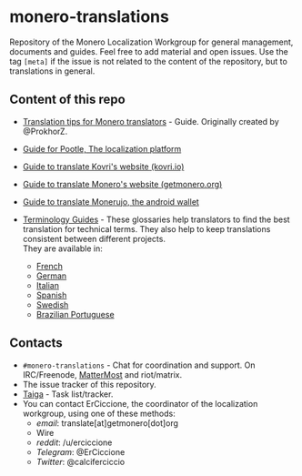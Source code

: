 # monero-translations

Repository of the Monero Localization Workgroup for general management, documents and guides. Feel free to add material and open issues. Use the tag `[meta]` if the issue is not related to the content of the repository, but to translations in general.

## Content of this repo

+ [Translation tips for Monero translators](https://github.com/monero-ecosystem/monero-translations/blob/master/translation-tips.md) - Guide. Originally created by @ProkhorZ.
+ [Guide for Pootle, The localization platform](https://github.com/monero-ecosystem/monero-translations/blob/master/pootle.md)
+ [Guide to translate Kovri's website (kovri.io)](https://github.com/monero-ecosystem/monero-translations/blob/master/translate-kovri-website.md)
+ [Guide to translate Monero's website (getmonero.org)](https://github.com/monero-ecosystem/monero-translations/blob/master/translate-monero-website.md)
+ [Guide to translate Monerujo, the android wallet](https://github.com/monero-ecosystem/monero-translations/blob/master/translate-monerujo.md)
+ [Terminology Guides](https://github.com/monero-ecosystem/monero-translations/tree/master/terminology-guides) - These glossaries help translators to find the best translation for technical terms. They also help to keep translations consistent between different projects.  
They are available in:

  - [French](https://github.com/monero-ecosystem/monero-translations/blob/master/terminology-guides/french-terminology.md)
  - [German](https://github.com/monero-ecosystem/monero-translations/blob/master/terminology-guides/german-terminology.md)
  - [Italian](https://github.com/monero-ecosystem/monero-translations/blob/master/terminology-guides/italian-terminology.md)
  - [Spanish](https://github.com/monero-ecosystem/monero-translations/blob/master/terminology-guides/spanish-terminology.md)
  - [Swedish](https://github.com/monero-ecosystem/monero-translations/blob/master/terminology-guides/swedish-terminology.md)
  - [Brazilian Portuguese](https://github.com/monero-ecosystem/monero-translations/blob/master/terminology-guides/portuguese-br-terminology.md)

## Contacts

+ `#monero-translations` - Chat for coordination and support. On IRC/Freenode, [MatterMost](https://mattermost.getmonero.org/monero/channels/monero-translations) and riot/matrix.
+ The issue tracker of this repository.
+ [Taiga](https://taiga.getmonero.org/project/erciccione-monero-localization/) - Task list/tracker.
+ You can contact ErCiccione, the coordinator of the localization workgroup, using one of these methods:
  - *email*: translate[at]getmonero[dot]org
  - Wire
  - *reddit*: /u/erciccione
  - *Telegram*: @ErCiccione
  - *Twitter*: @calciferciccio
